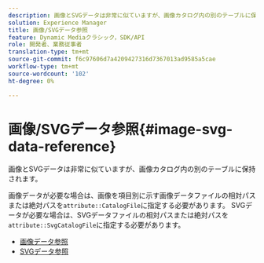 ```yaml
---
description: 画像とSVGデータは非常に似ていますが、画像カタログ内の別のテーブルに保持されます。
solution: Experience Manager
title: 画像/SVGデータ参照
feature: Dynamic Mediaクラシック，SDK/API
role: 開発者、業務従事者
translation-type: tm+mt
source-git-commit: f6c97606d7a4209427316d7367013ad9585a5cae
workflow-type: tm+mt
source-wordcount: '102'
ht-degree: 0%

---
```



# 画像/SVGデータ参照{#image-svg-data-reference}

画像とSVGデータは非常に似ていますが、画像カタログ内の別のテーブルに保持されます。

画像データが必要な場合は、画像を項目別に示す画像データファイルの相対パスまたは絶対パスを`attribute::CatalogFile`に指定する必要があります。 SVGデータが必要な場合は、SVGデータファイルの相対パスまたは絶対パスを`attribute::SvgCatalogFile`に指定する必要があります。

* [画像データ参照](c-image-data-reference/c-image-data-reference.md)
* [SVGデータ参照](c-svg-data-reference/c-svg-data-reference.md)
